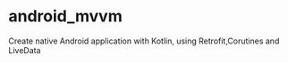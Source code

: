 # android_mvvm

Create native Android application with Kotlin, using Retrofit,Corutines and LiveData
